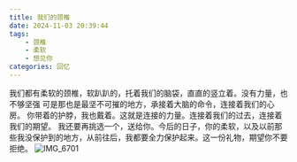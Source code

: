 ```yaml
---
title: 我们的颈椎
date: 2024-11-03 20:39:44
tags: 
    - 颈椎
    - 柔软
    - 想见你
categories: 回忆
---
```

我们都有柔软的颈椎，软趴趴的，托着我们的脑袋，直直的竖立着。没有力量，也不够坚强
可是那也是最坚不可摧的地方，承接着大脑的命令，连接着我们的心房。
你带着的护脖，我也戴着。这就是连接的力量。连接着我们的过去，连接着我们的期望。
我还要再挑选一个，送给你。今后的日子，你的柔软，以及以前那些我没保护到的地方，从前往后，我都要全力保护起来。这一份礼物，期望你不要拒绝。
![IMG_6701](https://gmoonlight.oss-cn-chengdu.aliyuncs.com/img/202411032044161.jpg)